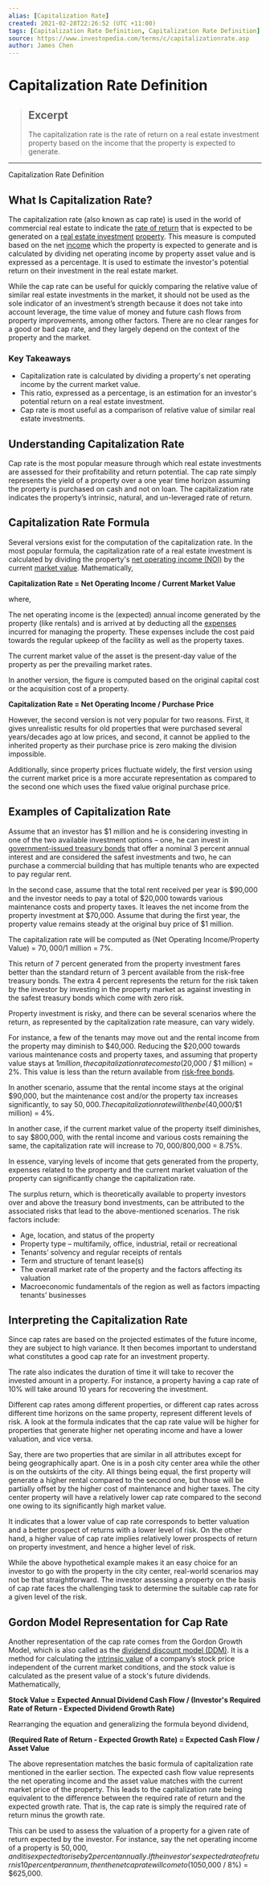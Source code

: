 ```yaml
---
alias: [Capitalization Rate]
created: 2021-02-28T22:26:52 (UTC +11:00)
tags: [Capitalization Rate Definition, Capitalization Rate Definition]
source: https://www.investopedia.com/terms/c/capitalizationrate.asp
author: James Chen
---
```


# Capitalization Rate Definition

> ## Excerpt
> The capitalization rate is the rate of return on a real estate investment property based on the income that the property is expected to generate.

---

Capitalization Rate Definition
## What Is Capitalization Rate?

The capitalization rate (also known as cap rate) is used in the world of commercial real estate to indicate the [rate of return](https://www.investopedia.com/terms/r/rateofreturn.asp) that is expected to be generated on a [real estate investment](https://www.investopedia.com/terms/i/investmentrealestate.asp) [property](https://www.investopedia.com/terms/p/property.asp). This measure is computed based on the net [income](https://www.investopedia.com/terms/i/income.asp) which the property is expected to generate and is calculated by dividing net operating income by property asset value and is expressed as a percentage. It is used to estimate the investor's potential return on their investment in the real estate market.

While the cap rate can be useful for quickly comparing the relative value of similar real estate investments in the market, it should not be used as the sole indicator of an investment’s strength because it does not take into account leverage, the time value of money and future cash flows from property improvements, among other factors. There are no clear ranges for a good or bad cap rate, and they largely depend on the context of the property and the market.

### Key Takeaways

-   Capitalization rate is calculated by dividing a property's net operating income by the current market value.
-   This ratio, expressed as a percentage, is an estimation for an investor's potential return on a real estate investment.
-   Cap rate is most useful as a comparison of relative value of similar real estate investments.

## Understanding Capitalization Rate

Cap rate is the most popular measure through which real estate investments are assessed for their profitability and return potential. The cap rate simply represents the yield of a property over a one year time horizon assuming the property is purchased on cash and not on loan. The capitalization rate indicates the property’s intrinsic, natural, and un-leveraged rate of return.

## Capitalization Rate Formula

Several versions exist for the computation of the capitalization rate. In the most popular formula, the capitalization rate of a real estate investment is calculated by dividing the property's [net operating income (NOI)](https://www.investopedia.com/terms/n/noi.asp) by the current [market value](https://www.investopedia.com/terms/m/marketvalue.asp). Mathematically,

**Capitalization Rate = Net Operating Income / Current Market Value**

where,

The net operating income is the (expected) annual income generated by the property (like rentals) and is arrived at by deducting all the [expenses](https://www.investopedia.com/terms/e/expense.asp) incurred for managing the property. These expenses include the cost paid towards the regular upkeep of the facility as well as the property taxes.

The current market value of the asset is the present-day value of the property as per the prevailing market rates.

In another version, the figure is computed based on the original capital cost or the acquisition cost of a property.

**Capitalization Rate = Net Operating Income / Purchase Price**

However, the second version is not very popular for two reasons. First, it gives unrealistic results for old properties that were purchased several years/decades ago at low prices, and second, it cannot be applied to the inherited property as their purchase price is zero making the division impossible.

Additionally, since property prices fluctuate widely, the first version using the current market price is a more accurate representation as compared to the second one which uses the fixed value original purchase price.

## Examples of Capitalization Rate

Assume that an investor has $1 million and he is considering investing in one of the two available investment options – one, he can invest in [government-issued treasury bonds](https://www.investopedia.com/terms/t/treasurybond.asp) that offer a nominal 3 percent annual interest and are considered the safest investments and two, he can purchase a commercial building that has multiple tenants who are expected to pay regular rent.

In the second case, assume that the total rent received per year is $90,000 and the investor needs to pay a total of $20,000 towards various maintenance costs and property taxes. It leaves the net income from the property investment at $70,000. Assume that during the first year, the property value remains steady at the original buy price of $1 million.

The capitalization rate will be computed as (Net Operating Income/Property Value) = $70,000/$1 million = 7%.

This return of 7 percent generated from the property investment fares better than the standard return of 3 percent available from the risk-free treasury bonds. The extra 4 percent represents the return for the risk taken by the investor by investing in the property market as against investing in the safest treasury bonds which come with zero risk.

Property investment is risky, and there can be several scenarios where the return, as represented by the capitalization rate measure, can vary widely.

For instance, a few of the tenants may move out and the rental income from the property may diminish to $40,000. Reducing the $20,000 towards various maintenance costs and property taxes, and assuming that property value stays at $1 million, the capitalization rate comes to ($20,000 / $1 million) = 2%. This value is less than the return available from [risk-free bonds](https://www.investopedia.com/ask/answers/168.asp).

In another scenario, assume that the rental income stays at the original $90,000, but the maintenance cost and/or the property tax increases significantly, to say $50,000. The capitalization rate will then be ($40,000/$1 million) = 4%.

In another case, if the current market value of the property itself diminishes, to say $800,000, with the rental income and various costs remaining the same, the capitalization rate will increase to $70,000/$800,000 = 8.75%.

In essence, varying levels of income that gets generated from the property, expenses related to the property and the current market valuation of the property can significantly change the capitalization rate.

The surplus return, which is theoretically available to property investors over and above the treasury bond investments, can be attributed to the associated risks that lead to the above-mentioned scenarios. The risk factors include:

-   Age, location, and status of the property
-   Property type – multifamily, office, industrial, retail or recreational
-   Tenants’ solvency and regular receipts of rentals
-   Term and structure of tenant lease(s)
-   The overall market rate of the property and the factors affecting its valuation
-   Macroeconomic fundamentals of the region as well as factors impacting tenants’ businesses

## Interpreting the Capitalization Rate

Since cap rates are based on the projected estimates of the future income, they are subject to high variance. It then becomes important to understand what constitutes a good cap rate for an investment property.

The rate also indicates the duration of time it will take to recover the invested amount in a property. For instance, a property having a cap rate of 10% will take around 10 years for recovering the investment.

Different cap rates among different properties, or different cap rates across different time horizons on the same property, represent different levels of risk. A look at the formula indicates that the cap rate value will be higher for properties that generate higher net operating income and have a lower valuation, and vice versa.

Say, there are two properties that are similar in all attributes except for being geographically apart. One is in a posh city center area while the other is on the outskirts of the city. All things being equal, the first property will generate a higher rental compared to the second one, but those will be partially offset by the higher cost of maintenance and higher taxes. The city center property will have a relatively lower cap rate compared to the second one owing to its significantly high market value.

It indicates that a lower value of cap rate corresponds to better valuation and a better prospect of returns with a lower level of risk. On the other hand, a higher value of cap rate implies relatively lower prospects of return on property investment, and hence a higher level of risk.

While the above hypothetical example makes it an easy choice for an investor to go with the property in the city center, real-world scenarios may not be that straightforward. The investor assessing a property on the basis of cap rate faces the challenging task to determine the suitable cap rate for a given level of the risk.

## Gordon Model Representation for Cap Rate

Another representation of the cap rate comes from the Gordon Growth Model, which is also called as the [dividend discount model (DDM)](https://www.investopedia.com/terms/d/ddm.asp). It is a method for calculating the [intrinsic value](https://www.investopedia.com/terms/i/intrinsicvalue.asp) of a company’s stock price independent of the current market conditions, and the stock value is calculated as the present value of a stock's future dividends. Mathematically,

**Stock Value = Expected Annual Dividend Cash Flow / (Investor's Required Rate of Return - Expected Dividend Growth Rate)**

Rearranging the equation and generalizing the formula beyond dividend,

**(Required Rate of Return - Expected Growth Rate) = Expected Cash Flow / Asset Value**

The above representation matches the basic formula of capitalization rate mentioned in the earlier section. The expected cash flow value represents the net operating income and the asset value matches with the current market price of the property. This leads to the capitalization rate being equivalent to the difference between the required rate of return and the expected growth rate. That is, the cap rate is simply the required rate of return minus the growth rate.

This can be used to assess the valuation of a property for a given rate of return expected by the investor. For instance, say the net operating income of a property is $50,000, and it is expected to rise by 2 percent annually. If the investor’s expected rate of return is 10 percent per annum, then the net cap rate will come to (10% - 2%) = 8%. Using it in the above formula, the asset valuation comes to ($50,000 / 8%) = $625,000.
